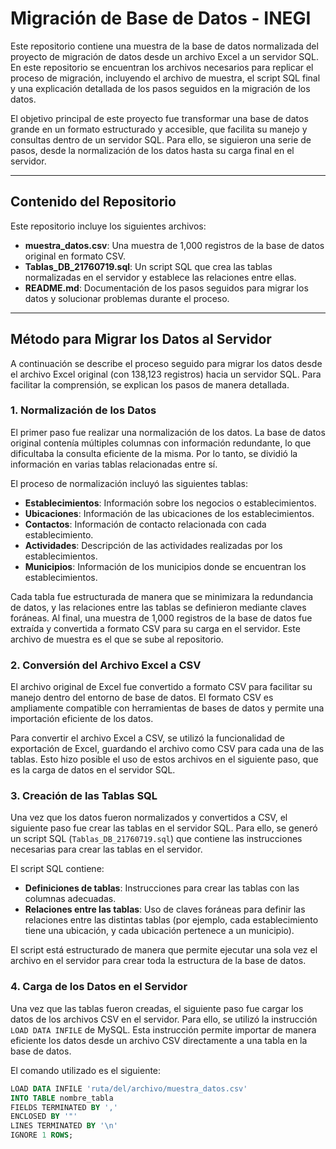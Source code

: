 # Migración de Base de Datos - INEGI

Este repositorio contiene una muestra de la base de datos normalizada del proyecto de migración de datos desde un archivo Excel a un servidor SQL. En este repositorio se encuentran los archivos necesarios para replicar el proceso de migración, incluyendo el archivo de muestra, el script SQL final y una explicación detallada de los pasos seguidos en la migración de los datos.

El objetivo principal de este proyecto fue transformar una base de datos grande en un formato estructurado y accesible, que facilita su manejo y consultas dentro de un servidor SQL. Para ello, se siguieron una serie de pasos, desde la normalización de los datos hasta su carga final en el servidor.

---

## Contenido del Repositorio

Este repositorio incluye los siguientes archivos:

- **muestra_datos.csv**: Una muestra de 1,000 registros de la base de datos original en formato CSV.
- **Tablas_DB_21760719.sql**: Un script SQL que crea las tablas normalizadas en el servidor y establece las relaciones entre ellas.
- **README.md**: Documentación de los pasos seguidos para migrar los datos y solucionar problemas durante el proceso.

---

## Método para Migrar los Datos al Servidor

A continuación se describe el proceso seguido para migrar los datos desde el archivo Excel original (con 138,123 registros) hacia un servidor SQL. Para facilitar la comprensión, se explican los pasos de manera detallada.

### 1. **Normalización de los Datos**

El primer paso fue realizar una normalización de los datos. La base de datos original contenía múltiples columnas con información redundante, lo que dificultaba la consulta eficiente de la misma. Por lo tanto, se dividió la información en varias tablas relacionadas entre sí.

El proceso de normalización incluyó las siguientes tablas:

- **Establecimientos**: Información sobre los negocios o establecimientos.
- **Ubicaciones**: Información de las ubicaciones de los establecimientos.
- **Contactos**: Información de contacto relacionada con cada establecimiento.
- **Actividades**: Descripción de las actividades realizadas por los establecimientos.
- **Municipios**: Información de los municipios donde se encuentran los establecimientos.

Cada tabla fue estructurada de manera que se minimizara la redundancia de datos, y las relaciones entre las tablas se definieron mediante claves foráneas. Al final, una muestra de 1,000 registros de la base de datos fue extraída y convertida a formato CSV para su carga en el servidor. Este archivo de muestra es el que se sube al repositorio.

### 2. **Conversión del Archivo Excel a CSV**

El archivo original de Excel fue convertido a formato CSV para facilitar su manejo dentro del entorno de base de datos. El formato CSV es ampliamente compatible con herramientas de bases de datos y permite una importación eficiente de los datos. 

Para convertir el archivo Excel a CSV, se utilizó la funcionalidad de exportación de Excel, guardando el archivo como CSV para cada una de las tablas. Esto hizo posible el uso de estos archivos en el siguiente paso, que es la carga de datos en el servidor SQL.

### 3. **Creación de las Tablas SQL**

Una vez que los datos fueron normalizados y convertidos a CSV, el siguiente paso fue crear las tablas en el servidor SQL. Para ello, se generó un script SQL (`Tablas_DB_21760719.sql`) que contiene las instrucciones necesarias para crear las tablas en el servidor.

El script SQL contiene:

- **Definiciones de tablas**: Instrucciones para crear las tablas con las columnas adecuadas.
- **Relaciones entre las tablas**: Uso de claves foráneas para definir las relaciones entre las distintas tablas (por ejemplo, cada establecimiento tiene una ubicación, y cada ubicación pertenece a un municipio).
  
El script está estructurado de manera que permite ejecutar una sola vez el archivo en el servidor para crear toda la estructura de la base de datos.

### 4. **Carga de los Datos en el Servidor**

Una vez que las tablas fueron creadas, el siguiente paso fue cargar los datos de los archivos CSV en el servidor. Para ello, se utilizó la instrucción `LOAD DATA INFILE` de MySQL. Esta instrucción permite importar de manera eficiente los datos desde un archivo CSV directamente a una tabla en la base de datos.

El comando utilizado es el siguiente:

```sql
LOAD DATA INFILE 'ruta/del/archivo/muestra_datos.csv'
INTO TABLE nombre_tabla
FIELDS TERMINATED BY ',' 
ENCLOSED BY '"'
LINES TERMINATED BY '\n'
IGNORE 1 ROWS;
